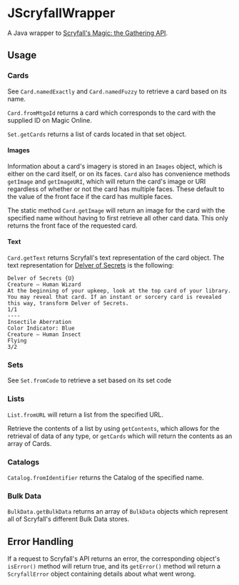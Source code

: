 # JScryfallWrapper

A Java wrapper to [Scryfall's Magic: the Gathering API]("https://scryfall.com/docs/api").

## Usage

### Cards

See `Card.namedExactly` and `Card.namedFuzzy` to retrieve a card based on its name.

`Card.fromMtgoId` returns a card which corresponds to the card with the supplied ID on Magic Online.

`Set.getCards` returns a list of cards located in that set object.

#### Images

Information about a card's imagery is stored in an `Images` object, which is either on the card itself, or on its faces. `Card` also has convenience methods `getImage` and `getImageURI`, which will return the card's image or URI regardless of whether or not the card has multiple faces. These default to the value of the front face if the card has multiple faces.

The static method `Card.getImage` will return an image for the card with the specified name without having to first retrieve all other card data. This only returns the front face of the requested card. 

#### Text

`Card.getText` returns Scryfall's text representation of the card object. The text representation for [Delver of Secrets](https://scryfall.com/card/isd/51/delver-of-secrets-insectile-aberration) is the following:

    Delver of Secrets {U}
    Creature — Human Wizard
    At the beginning of your upkeep, look at the top card of your library. You may reveal that card. If an instant or sorcery card is revealed this way, transform Delver of Secrets.
    1/1
    ----
    Insectile Aberration
    Color Indicator: Blue
    Creature — Human Insect
    Flying
    3/2

### Sets

See `Set.fromCode` to retrieve a set based on its set code

### Lists

`List.fromURL` will return a list from the specified URL.

Retrieve the contents of a list by using `getContents`, which allows for the retrieval of data of any type, or `getCards` which will return the contents as an array of Cards.

### Catalogs

`Catalog.fromIdentifier` returns the Catalog of the specified name.

### Bulk Data
`BulkData.getBulkData` returns an array of `BulkData` objects which represent all of Scryfall's different Bulk Data stores. 

## Error Handling
If a request to Scryfall's API returns an error, the corresponding object's `isError()` method will return true, and its `getError()` method wil return a `ScryfallError` object containing details about what went wrong. 